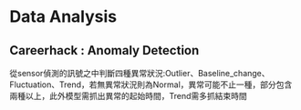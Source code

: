 # Data Analysis
## Careerhack : Anomaly Detection
從sensor偵測的訊號之中判斷四種異常狀況:Outlier、Baseline_change、Fluctuation、Trend，若無異常狀況則為Normal，異常可能不止一種，部分包含兩種以上，此外模型需抓出異常的起始時間，Trend需多抓結束時間
